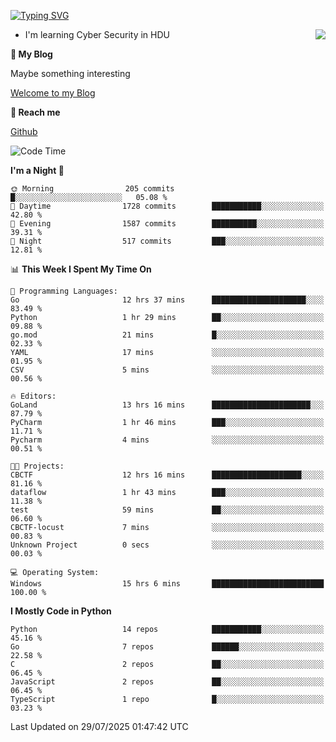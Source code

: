 [![Typing SVG](https://readme-typing-svg.herokuapp.com?font=Fira+Code&pause=1000&random=false&width=450&height=60&lines=Hello+%F0%9F%91%8B%F0%9F%8F%BB;I'm+JBNRZ)](https://git.io/typing-svg)

<a href="#">
  <img align="right" src="https://github-readme-stats.vercel.app/api?username=JBNRZ&show_icons=true&bg_color=15,f2f7fd,E0EAFC" />
</a>

- I'm learning Cyber Security in HDU

 **🌱 My Blog**

Maybe something interesting

[Welcome to my Blog](https://jbnrz.com.cn/)

 **💬 Reach me** 

[Github](https://github.com/JBNRZ)


<!--START_SECTION:waka-->
![Code Time](http://img.shields.io/badge/Code%20Time-1%2C337%20hrs%2056%20mins-blue)

**I'm a Night 🦉** 

```text
🌞 Morning                205 commits         █░░░░░░░░░░░░░░░░░░░░░░░░   05.08 % 
🌆 Daytime                1728 commits        ███████████░░░░░░░░░░░░░░   42.80 % 
🌃 Evening                1587 commits        ██████████░░░░░░░░░░░░░░░   39.31 % 
🌙 Night                  517 commits         ███░░░░░░░░░░░░░░░░░░░░░░   12.81 % 
```


📊 **This Week I Spent My Time On** 

```text
💬 Programming Languages: 
Go                       12 hrs 37 mins      █████████████████████░░░░   83.49 % 
Python                   1 hr 29 mins        ██░░░░░░░░░░░░░░░░░░░░░░░   09.88 % 
go.mod                   21 mins             █░░░░░░░░░░░░░░░░░░░░░░░░   02.33 % 
YAML                     17 mins             ░░░░░░░░░░░░░░░░░░░░░░░░░   01.95 % 
CSV                      5 mins              ░░░░░░░░░░░░░░░░░░░░░░░░░   00.56 % 

🔥 Editors: 
GoLand                   13 hrs 16 mins      ██████████████████████░░░   87.79 % 
PyCharm                  1 hr 46 mins        ███░░░░░░░░░░░░░░░░░░░░░░   11.71 % 
Pycharm                  4 mins              ░░░░░░░░░░░░░░░░░░░░░░░░░   00.51 % 

🐱‍💻 Projects: 
CBCTF                    12 hrs 16 mins      ████████████████████░░░░░   81.16 % 
dataflow                 1 hr 43 mins        ███░░░░░░░░░░░░░░░░░░░░░░   11.38 % 
test                     59 mins             ██░░░░░░░░░░░░░░░░░░░░░░░   06.60 % 
CBCTF-locust             7 mins              ░░░░░░░░░░░░░░░░░░░░░░░░░   00.83 % 
Unknown Project          0 secs              ░░░░░░░░░░░░░░░░░░░░░░░░░   00.03 % 

💻 Operating System: 
Windows                  15 hrs 6 mins       █████████████████████████   100.00 % 
```

**I Mostly Code in Python** 

```text
Python                   14 repos            ███████████░░░░░░░░░░░░░░   45.16 % 
Go                       7 repos             ██████░░░░░░░░░░░░░░░░░░░   22.58 % 
C                        2 repos             ██░░░░░░░░░░░░░░░░░░░░░░░   06.45 % 
JavaScript               2 repos             ██░░░░░░░░░░░░░░░░░░░░░░░   06.45 % 
TypeScript               1 repo              █░░░░░░░░░░░░░░░░░░░░░░░░   03.23 % 
```




 Last Updated on 29/07/2025 01:47:42 UTC
<!--END_SECTION:waka-->
